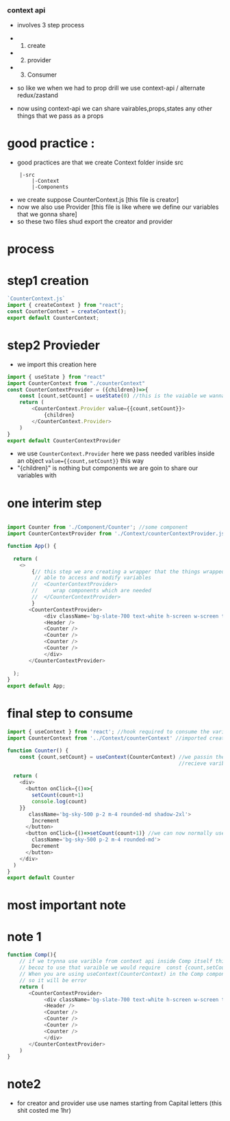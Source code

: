### context api 
- involves 3 step process
- 1) create
- 2) provider
- 3) Consumer

- so like we when we had to prop drill we use context-api / alternate redux/zastand
- now using context-api we can share vairables,props,states any other things that we pass as a props

# good practice :
- good practices are that we create Context folder inside src
```
    |-src
        |-Context
        |-Components

```
- we create suppose CounterContext.js [this file is creator]
- now we also use Provider [this file is like where we define our variables that we gonna share]
- so these two files shud export the creator and provider 

# process 

# step1 creation
```js
`CounterContext.js`
import { createContext } from "react";
const CounterContext = createContext();
export default CounterContext;
```

# step2 Provieder
- we import this creation here 
```js
import { useState } from "react"
import CounterContext from "./counterContext"
const CounterContextProvider = ({children})=>{
    const [count,setCount] = useState(0) //this is the vaiable we wanna share
    return (
        <CounterContext.Provider value={{count,setCount}}>
            {children}
        </CounterContext.Provider>
    )
}
export default CounterContextProvider
```
- we use `CounterContext.Provider` here we pass needed varibles inside an object  `value={{count,setCount}}` this way
- "{children}" is nothing but components we are goin to share our variables with

# one interim step
```js

import Counter from './Component/Counter'; //some component
import CounterContextProvider from './Context/counterContextProvider.jsx'; //this is provider

function App() {
  
  return (
    <>
        {// this step we are creating a wrapper that the things wrapped inside this CounterContextProvider are only
         // able to access and modify variables
        //  <CounterContextProvider>
        //     wrap components which are needed
        //  </CounterContextProvider>
        }
       <CounterContextProvider> 
            <div className='bg-slate-700 text-white h-screen w-screen text-2xl font-bold flex justify-center items-center flex-col'>
            <Header />
            <Counter />
            <Counter />
            <Counter />
            <Counter />
            </div>
       </CounterContextProvider>
    
  );
}
export default App;

```



# final step to consume

```js
import { useContext } from 'react'; //hook required to consume the variable
import CounterContext from '../Context/counterContext' //imported creator

function Counter() {
    const {count,setCount} = useContext(CounterContext) //we passin the creator inside useContext which allows us to 
                                                        //recieve varibles value={{count,setCount}} which were passed
    
  return (
    <div>
      <button onClick={()=>{
        setCount(count+1)
        console.log(count)
    }}
       className='bg-sky-500 p-2 m-4 rounded-md shadow-2xl'>
        Increment
      </button>
      <button onClick={()=>setCount(count+1)} //we can now normally use them as variables
        className='bg-sky-500 p-2 m-4 rounded-md'>
        Decrement
      </button>
    </div>
  )
}
export default Counter
```


# most important note

# note 1
```js
function Comp(){
    // if we trynna use varible from context api inside Comp itself this is not possible
    // becoz to use that varaible we would require  const {count,setCount} = useContext(CounterContext) this shit
    // When you are using useContext(CounterContext) in the Comp component, it's attempting to access the context before it has been provided by the CounterContextProvider
    // so it will be error
    return (
       <CounterContextProvider> 
            <div className='bg-slate-700 text-white h-screen w-screen text-2xl font-bold flex justify-center items-center flex-col'>
            <Header />
            <Counter />
            <Counter />
            <Counter />
            <Counter />
            </div>
       </CounterContextProvider>
    )
}
```
# note2

- for creator and provider use use names starting from Capital letters (this shit costed me 1hr)
